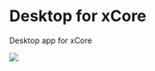 # Desktop for xCore

Desktop app for xCore

![](https://sun9-60.userapi.com/impf/Zsam-6dGcszvvlUSm4aYphreuMtYrUl97eaoLQ/ipLiaNhkTE8.jpg?size=1280x800&quality=96&proxy=1&sign=5d064f5e54b98e03244a87eede139d3e&type=album)
